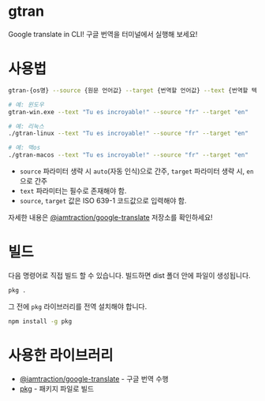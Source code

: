 # gtran
Google translate in CLI! 구글 번역을 터미널에서 실행해 보세요!

# 사용법
```bash
gtran-{os명} --source {원문 언어값} --target {번역할 언어값} --text {번역할 텍스트}

# 예: 윈도우
gtran-win.exe --text "Tu es incroyable!" --source "fr" --target "en"

# 예: 리눅스
./gtran-linux --text "Tu es incroyable!" --source "fr" --target "en"

# 예: 맥os
./gtran-macos --text "Tu es incroyable!" --source "fr" --target "en"
```

* `source` 파라미터 생략 시 `auto`(자동 인식)으로 간주, `target` 파라미터 생략 시, `en`으로 간주
* `text` 파라미터는 필수로 존재해야 함.
* `source`, `target` 값은 ISO 639-1 코드값으로 입력해야 함.

자세한 내용은 [@iamtraction/google-translate](https://github.com/iamtraction/google-translate) 저장소를 확인하세요!

# 빌드
다음 명령어로 직접 빌드 할 수 있습니다. 빌드하면 dist 폴더 안에 파일이 생성됩니다.

```bash
pkg .
```

그 전에 `pkg` 라이브러리를 전역 설치해야 합니다.

```bash
npm install -g pkg
```

# 사용한 라이브러리
* [@iamtraction/google-translate](https://github.com/iamtraction/google-translate) - 구글 번역 수행
* [pkg](https://www.npmjs.com/package/pkg) - 패키지 파일로 빌드